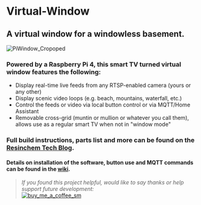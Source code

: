 # Virtual-Window
## A virtual window for a windowless basement. 

![PiWindow_Cropoped](https://user-images.githubusercontent.com/55962781/111055783-4f206680-8447-11eb-8ae0-bcf81e2ed6f3.jpg)

### Powered by a Raspberry Pi 4, this smart TV turned virtual window features the following:

* Display real-time live feeds from any RTSP-enabled camera (yours or any other)
* Display scenic video loops (e.g. beach, mountains, waterfall, etc.)
* Control the feeds or video via local button control or via MQTT/Home Assistant
* Removable cross-grid (muntin or mullion or whatever you call them), allows use as a regular smart TV when not in "window mode"

### Full build instructions, parts list and more can be found on the [Resinchem Tech Blog](https://resinchemtech.blogspot.com/2021/03/a-virtual-window-for-windowless-basement.html).

#### Details on installation of the software, button use and MQTT commands can be found in the [wiki](https://github.com/Resinchem/Virtual-Window/wiki).

>*If you found this project helpful, would like to say thanks or help support future development:*<br>
>[![buy_me_a_coffee_sm](https://user-images.githubusercontent.com/55962781/159586675-7476e996-a990-4918-8825-aa6812f3ea28.jpg)](https://www.buymeacoffee.com/resinchemtech)
